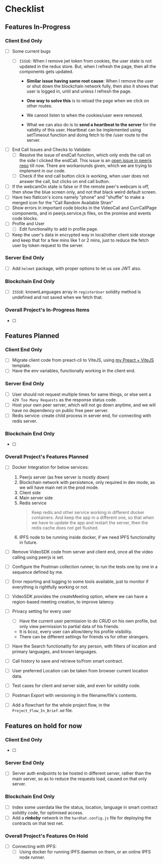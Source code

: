 # Checklist

## Features In-Progress

### Client End Only

- [ ] Some current bugs
  - [ ] `ISSUE`: When I remove jwt token from cookies, the user state is not updated in the redux store. But, when I refresh the page, then all the components gets updated.

    - **Similar issue having same root cause**: When I remove the user or shut down the blockchain network fully, then also it shows that user is logged in, until and unless I refresh the page.

    - **One way to solve this** is to reload the page when we click on other routes.

    - We cannot listen to when the cookies/user were removed.

    - What we can also do is to **send a heartbeat to the server** for the validity of this user. Heartbeat can be implemented using setTimeout function and doing fetch to the /user route to the server.
  
- [ ] End Call Issues and Checks to Validate: 
  - [ ] Resolve the issue of endCall function, which only ends the call on the side I clicked the endCall.
    This issue is an [open issue in peerjs repo](https://github.com/peers/peerjs/issues/636) till now. 
    There are workarounds given, which we are trying to implement in our code. 
  - [ ] Check if the end call button click is working, when user does not answer the call, but clicks on end call button.
- [ ] If the webcamOn state is false or if the remote peer's webcam is off, then show the blue screen only, and not that black weird default screen.
- [ ] Have two flaticon's icons namely "phone" and "shuffle" to make a merged icon for the "Call Random Available Stran"
- [ ] Show errors in important code blocks in the VideoCall and CurrCallPage components, and in peerjs.service.js files, on the promise and events code blocks.
- [ ] Profile and User
  - [ ] Edit functionality to add in profile page.

- [ ] Keep the user's data in encrypted way in local/other client side storage and keep that for a few mins like 1 or 2 mins, just to reduce the fetch user by token request to the server.

### Server End Only

- [ ] Add `helmet` package, with proper options to let us use JWT also.

### Blockchain End Only

- [ ] `ISSUE`: knownLanguages array in `registerUser` solidity method is undefined and not saved when we fetch that.

### Overall Project's In-Progress Items

- [ ] 

## Features Planned

### Client End Only

- [ ] Migrate client code from preact-cli to ViteJS, using [my Preact + ViteJS](https://github.com/gouravkhator/previte) template.
- [ ] Have the env variables, functionally working in the client end.

### Server End Only

- [ ] User should not request multiple times for same things, or else sent a `429 Too Many Requests` as the response status code.
- [ ] Host your own peer server, which will not go down anytime, and we will have no dependency on public free peer server.
- [ ] Redis service: create child process in server end, for connecting with redis server.

### Blockchain End Only

- [ ] 

### Overall Project's Features Planned

- [ ] Docker Integration for below services:
  1. Peerjs server (as free server is mostly down)
  2. Blockchain network with persistence, only required in dev mode, as we will have main net in the prod mode.
  3. Client side
  4. Main server side
  5. Redis service
      > Keep redis and other service working in different docker containers.
      And keep the app in a different one, so that when we have to update the app and restart the server, then the redis cache does not get flushed.
  6. IPFS node to be running inside docker, if we need IPFS functionality in future.

- [ ] Remove VideoSDK code from server and client end, once all the video calling using peerjs is set.
- [ ] Configure the Postman collection runner, to run the tests one by one in a sequence defined by me.
- [ ] Error reporting and logging to some tools available, just to monitor if everything is rightfully working or not.
- [ ] VideoSDK provides the createMeeting option, where we can have a region-based meeting creation, to improve latency.
- [ ] Privacy setting for every user
  - [ ] Have the current user permission to do CRUD on his own profile, but only view permission to partial data of his friends.
  - It is bcoz, every user can allow/deny his profile visibility.
  - There can be different settings for friends vs for other strangers.
  
- [ ] Have the Search functionality for any person, with filters of location and primary languages, and known languages.
- [ ] Call history to save and retrieve to/from smart contract.
- [ ] User preferred Location can be taken from browser current location data.
- [ ] Test cases for client and server side, and even for solidity code.
- [ ] Postman Export with versioning in the filename/file's contents.
- [ ] Add a flowchart for the whole project flow, in the `Project_Flow_In_Brief.md` file.

## Features on hold for now

### Client End Only

- [ ] 

### Server End Only

- [ ] Server auth endpoints to be hosted in different server, rather than the main server, so as to reduce the requests load, caused on that only server.

### Blockchain End Only

- [ ] Index some userdata like the status, location, language in smart contract solidity code, for optimised access.
- [ ] Add a ***rinkeby*** network in the `hardhat.config.js` file for deploying the contracts on that test net.

### Overall Project's Features On Hold

- [ ] Connecting with IPFS:
  - [ ] Using docker for running IPFS daemon on them, or an online IPFS node runner.
